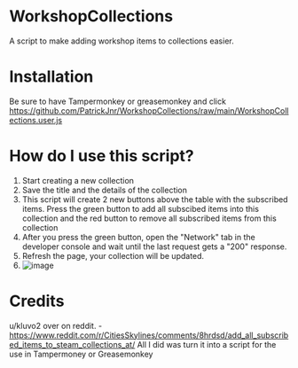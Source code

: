 # WorkshopCollections
A script to make adding workshop items to collections easier.

# Installation
Be sure to have Tampermonkey or greasemonkey and click https://github.com/PatrickJnr/WorkshopCollections/raw/main/WorkshopCollections.user.js

# How do I use this script?
1. Start creating a new collection
2. Save the title and the details of the collection
3. This script will create 2 new buttons above the table with the subscribed items. Press the green button to add all subscibed items into this collection and the red button to remove all subscribed items from this collection
4. After you press the green button, open the "Network" tab in the developer console and wait until the last request gets a "200" response.
5. Refresh the page, your collection will be updated.
6. ![image](https://user-images.githubusercontent.com/3267523/147321830-8b93a0b2-a5d8-4223-a057-f72800d77503.png)

# Credits
u/kluvo2 over on reddit. - https://www.reddit.com/r/CitiesSkylines/comments/8hrdsd/add_all_subscribed_items_to_steam_collections_at/
All I did was turn it into a script for the use in Tampermoney or Greasemonkey 
